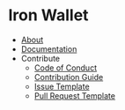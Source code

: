 Iron Wallet
===========

- [About](about)
- [Documentation](docs)
- Contribute
  + [Code of Conduct](./git/CODE_OF_CONDUCT.md)
  + [Contribution Guide](git/CONTRIBUTING.md)
  + [Issue Template](git/ISSUE_TEMPLATE.md)
  + [Pull Request Template](git/PULL_REQUEST_TEMPLATE.md)
